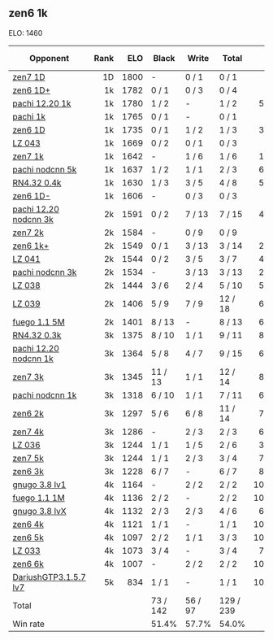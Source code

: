 ## zen6 1k ##

ELO: 1460

Opponent | Rank | ELO | Black | Write | Total | Win rate
---------|-----:|----:|-------|-------|-------|-------:
[zen7 1D](zen7%201D.md) | 1D | 1800 | - | 0 / 1 | 0 / 1 | 0.0%
[zen6 1D+](zen6%201D+.md) | 1k | 1782 | 0 / 1 | 0 / 3 | 0 / 4 | 0.0%
[pachi 12.20 1k](pachi%2012.20%201k.md) | 1k | 1780 | 1 / 2 | - | 1 / 2 | 50.0%
[pachi 1k](pachi%201k.md) | 1k | 1765 | 0 / 1 | - | 0 / 1 | 0.0%
[zen6 1D](zen6%201D.md) | 1k | 1735 | 0 / 1 | 1 / 2 | 1 / 3 | 33.3%
[LZ 043](LZ%20043.md) | 1k | 1669 | 0 / 2 | 0 / 1 | 0 / 3 | 0.0%
[zen7 1k](zen7%201k.md) | 1k | 1642 | - | 1 / 6 | 1 / 6 | 16.7%
[pachi nodcnn 5k](pachi%20nodcnn%205k.md) | 1k | 1637 | 1 / 2 | 1 / 1 | 2 / 3 | 66.7%
[RN4.32 0.4k](RN4.32%200.4k.md) | 1k | 1630 | 1 / 3 | 3 / 5 | 4 / 8 | 50.0%
[zen6 1D-](zen6%201D-.md) | 1k | 1606 | - | 0 / 3 | 0 / 3 | 0.0%
[pachi 12.20 nodcnn 3k](pachi%2012.20%20nodcnn%203k.md) | 2k | 1591 | 0 / 2 | 7 / 13 | 7 / 15 | 46.7%
[zen7 2k](zen7%202k.md) | 2k | 1584 | - | 0 / 9 | 0 / 9 | 0.0%
[zen6 1k+](zen6%201k+.md) | 2k | 1549 | 0 / 1 | 3 / 13 | 3 / 14 | 21.4%
[LZ 041](LZ%20041.md) | 2k | 1544 | 0 / 2 | 3 / 5 | 3 / 7 | 42.9%
[pachi nodcnn 3k](pachi%20nodcnn%203k.md) | 2k | 1534 | - | 3 / 13 | 3 / 13 | 23.1%
[LZ 038](LZ%20038.md) | 2k | 1444 | 3 / 6 | 2 / 4 | 5 / 10 | 50.0%
[LZ 039](LZ%20039.md) | 2k | 1406 | 5 / 9 | 7 / 9 | 12 / 18 | 66.7%
[fuego 1.1 5M](fuego%201.1%205M.md) | 2k | 1401 | 8 / 13 | - | 8 / 13 | 61.5%
[RN4.32 0.3k](RN4.32%200.3k.md) | 3k | 1375 | 8 / 10 | 1 / 1 | 9 / 11 | 81.8%
[pachi 12.20 nodcnn 1k](pachi%2012.20%20nodcnn%201k.md) | 3k | 1364 | 5 / 8 | 4 / 7 | 9 / 15 | 60.0%
[zen7 3k](zen7%203k.md) | 3k | 1345 | 11 / 13 | 1 / 1 | 12 / 14 | 85.7%
[pachi nodcnn 1k](pachi%20nodcnn%201k.md) | 3k | 1318 | 6 / 10 | 1 / 1 | 7 / 11 | 63.6%
[zen6 2k](zen6%202k.md) | 3k | 1297 | 5 / 6 | 6 / 8 | 11 / 14 | 78.6%
[zen7 4k](zen7%204k.md) | 3k | 1286 | - | 2 / 3 | 2 / 3 | 66.7%
[LZ 036](LZ%20036.md) | 3k | 1244 | 1 / 1 | 1 / 5 | 2 / 6 | 33.3%
[zen7 5k](zen7%205k.md) | 3k | 1244 | 1 / 1 | 2 / 3 | 3 / 4 | 75.0%
[zen6 3k](zen6%203k.md) | 3k | 1228 | 6 / 7 | - | 6 / 7 | 85.7%
[gnugo 3.8 lv1](gnugo%203.8%20lv1.md) | 4k | 1164 | - | 2 / 2 | 2 / 2 | 100.0%
[fuego 1.1 1M](fuego%201.1%201M.md) | 4k | 1136 | 2 / 2 | - | 2 / 2 | 100.0%
[gnugo 3.8 lvX](gnugo%203.8%20lvX.md) | 4k | 1132 | 2 / 3 | 2 / 3 | 4 / 6 | 66.7%
[zen6 4k](zen6%204k.md) | 4k | 1121 | 1 / 1 | - | 1 / 1 | 100.0%
[zen6 5k](zen6%205k.md) | 4k | 1097 | 2 / 2 | 1 / 1 | 3 / 3 | 100.0%
[LZ 033](LZ%20033.md) | 4k | 1073 | 3 / 4 | - | 3 / 4 | 75.0%
[zen6 6k](zen6%206k.md) | 4k | 1007 | - | 2 / 2 | 2 / 2 | 100.0%
[DariushGTP3.1.5.7 lv7](DariushGTP3.1.5.7%20lv7.md) | 5k | 834 | 1 / 1 | - | 1 / 1 | 100.0%
Total | | | 73 / 142 | 56 / 97 | 129 / 239 | 
Win rate| | | 51.4% | 57.7% | 54.0% | 
